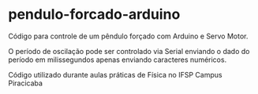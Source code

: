 # pendulo-forcado-arduino

Código para controle de um pêndulo forçado com Arduino e Servo Motor. 

O período de oscilação pode ser controlado via Serial enviando o dado do período em milissegundos apenas enviando caracteres numéricos. 

Código utilizado durante aulas práticas de Física no IFSP Campus Piracicaba
